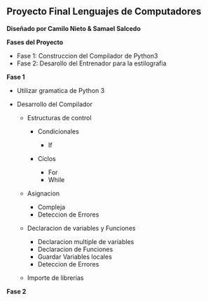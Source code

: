 ## Proyecto Final Lenguajes de Computadores

**Diseñado por Camilo Nieto & Samael Salcedo**

**Fases del Proyecto**

- Fase 1: Construccion del Compilador de Python3
- Fase 2: Desarollo del Entrenador para la estilografia


**Fase 1**

- Utilizar gramatica de Python 3
- Desarrollo del Compilador

	- Estructuras de control
		
		- Condicionales 
			- If  
			
		- Ciclos
			- For 		
			- While 
	- Asignacion

		- Compleja 
		- Deteccion de Errores 

	- Declaracion de variables y Funciones
		
		- Declaracion multiple de variables
		- Declaracion de Funciones
		- Guardar Variables locales
		- Deteccion de Errores
		
	- Importe de librerias
	
**Fase 2**
